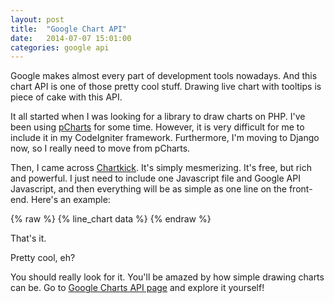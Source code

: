 ```yaml
---
layout: post
title:  "Google Chart API"
date:   2014-07-07 15:01:00
categories: google api
---
```


Google makes almost every part of development tools nowadays. And this chart API is one of those pretty cool stuff. Drawing live chart with tooltips is piece of cake with this API.

It all started when I was looking for a library to draw charts on PHP. I've been using [pCharts][pchart] for some time. However, it is very difficult for me to include it in my CodeIgniter framework. Furthermore, I'm moving to Django now, so I really need to move from pCharts.

Then, I came across [Chartkick][chartkick]. It's simply mesmerizing. It's free, but rich and powerful. I just need to include one Javascript file and Google API Javascript, and then everything will be as simple as one line on the front-end. Here's an example:

{% raw %}
	{% line_chart data %}
{% endraw %}

That's it.

Pretty cool, eh?

You should really look for it. You'll be amazed by how simple drawing charts can be. Go to [Google Charts API page][gcharts] and explore it yourself!

[pchart]: http://pchart.sourceforge.net/index.php
[chartkick]: http://chartkick.com/
[gcharts]: https://developers.google.com/chart/